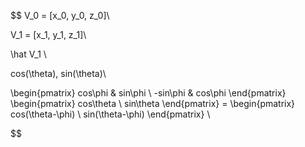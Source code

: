 


$$
V_0 = [x_0, y_0, z_0]\\

V_1 = [x_1, y_1, z_1]\\

\hat V_1 \\


cos(\theta), sin(\theta)\\

\begin{pmatrix} cos\phi & sin\phi \\
-sin\phi & cos\phi \end{pmatrix}
\begin{pmatrix} cos\theta \\
sin\theta \end{pmatrix}
= \begin{pmatrix} cos(\theta-\phi) \\
sin(\theta-\phi) \end{pmatrix}
\\

$$